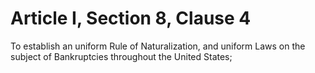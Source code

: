 # Article I, Section 8, Clause 4

To establish an uniform Rule of Naturalization, and uniform Laws on the
subject of Bankruptcies throughout the United States;
